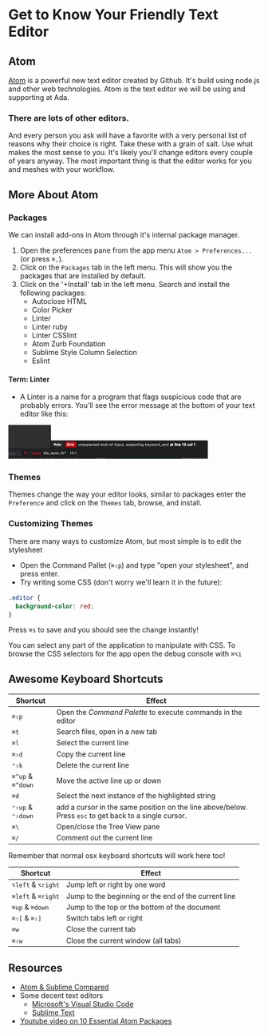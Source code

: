 # Get to Know Your Friendly Text Editor

## Atom
[Atom](https://atom.io/) is a powerful new text editor created by Github. It's build using node.js and other web technologies.  Atom is the text editor we will be using and supporting at Ada.

### There are lots of other editors.
And every person you ask will have a favorite with a very personal list of reasons why their choice is right. Take these with a grain of salt. Use what makes the most sense to you. It's likely you'll change editors every couple of years anyway.  The most important thing is that the editor works for you and meshes with your workflow.  

## More About Atom
### Packages
We can install add-ons in Atom through it's internal package manager.

1. Open the preferences pane from the app menu `Atom > Preferences...` (or press `⌘,`).
2. Click on the `Packages` tab in the left menu. This will show you the packages that are installed by default.
3. Click on the '+Install' tab in the left menu. Search and install the following packages:
    - Autoclose HTML
    - Color Picker
    - Linter
    - Linter ruby
    - Linter CSSlint
    - Atom Zurb Foundation
    - Sublime Style Column Selection
    - Eslint


#### Term:  Linter

*  A Linter is a name for a program that flags suspicious code that are probably errors.  You'll see the error message at the bottom of your text editor like this:

![Linter Error Msg](images/linter.png "Linter Error Message")


### Themes
Themes change the way your editor looks, similar to packages
enter the `Preference` and click on the `Themes` tab, browse, and install.

### Customizing Themes
There are many ways to customize Atom, but most simple is to edit the stylesheet

- Open the Command Pallet (`⌘⇧p`) and type "open your stylesheet", and press enter.
- Try writing some CSS (don't worry we'll learn it in the future):

```css
.editor {
  background-color: red;
}
```

Press `⌘s` to save and you should see the change instantly!

You can select any part of the application to manipulate with CSS.
To browse the CSS selectors for the app open the debug console with `⌘⌥i`

## Awesome Keyboard Shortcuts

Shortcut | Effect
---      | ---
`⌘⇧p`    | Open the _Command Palette_ to execute commands in the editor
`⌘t`     | Search files, open in a new tab
`⌘l`     | Select the current line
`⌘⇧d`    | Copy the current line
`⌃⇧k`    | Delete the current line
`⌘^up` & `⌘^down` | Move the active line up or down
`⌘d`     | Select the next instance of the highlighted string
`⌃⇧up` & `⌃⇧down` | add a cursor in the same position on the line above/below. Press `esc` to get back to a single cursor.
`⌘\`     | Open/close the Tree View pane
`⌘/`     | Comment out the current line

Remember that normal osx keyboard shortcuts will work here too!

Shortcut | Effect
---      | ---
`⌥left` & `⌥right` | Jump left or right by one word
`⌘left` & `⌘right` | Jump to the beginning or the end of the current line
`⌘up` & `⌘down` | Jump to the top or the bottom of the document
`⌘⇧[` & `⌘⇧]` | Switch tabs left or right
`⌘w`     | Close the current tab
`⌘⇧w`    | Close the current window (all tabs)

## Resources
-  [Atom & Sublime Compared](https://www.codementor.io/mattgoldspink/best-text-editor-atom-sublime-vim-visual-studio-code-du10872i7)
- Some decent text editors
  - [Microsoft's Visual Studio Code](https://code.visualstudio.com/)
  - [Sublime Text](https://www.sublimetext.com/)
-  [Youtube video on 10 Essential Atom Packages](https://www.youtube.com/watch?v=aiXNKHKWlmY)
